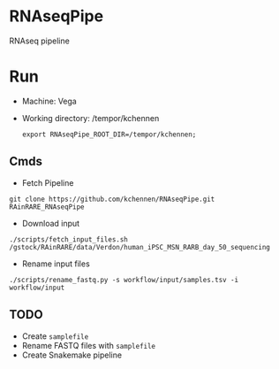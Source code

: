 # RNAseqPipe
RNAseq pipeline


# Run

* Machine: Vega
* Working directory: /tempor/kchennen

    ```shell
    export RNAseqPipe_ROOT_DIR=/tempor/kchennen;
    ```
  
## Cmds

* Fetch Pipeline

```shell
git clone https://github.com/kchennen/RNAseqPipe.git RAinRARE_RNAseqPipe
```

* Download input

```shell
./scripts/fetch_input_files.sh /gstock/RAinRARE/data/Verdon/human_iPSC_MSN_RARB_day_50_sequencing
```

* Rename input files

```shell
./scripts/rename_fastq.py -s workflow/input/samples.tsv -i workflow/input
```
## TODO
- Create `samplefile`
- Rename FASTQ files with `samplefile`
- Create Snakemake pipeline